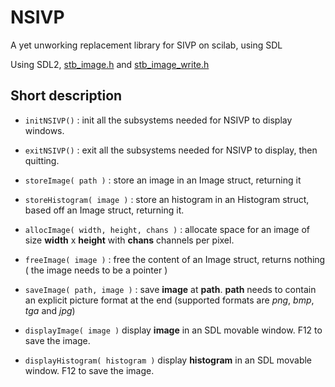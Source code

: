 # NSIVP

A yet unworking replacement library for SIVP on scilab, using SDL



Using SDL2, [stb_image.h](https://github.com/nothings/stb#stb_libs) and [stb_image_write.h](https://github.com/nothings/stb#stb_libs)



## Short description

- `initNSIVP()` : init all the subsystems needed for NSIVP to display windows.

- `exitNSIVP()` : exit all the subsystems needed for NSIVP to display, then quitting.

- `storeImage( path )` : store an image in an Image struct, returning it

- `storeHistogram( image )` : store an histogram in an Histogram struct, based off an Image struct, returning it.

- `allocImage( width, height, chans )` : allocate space for an image of size **width** x **height** with **chans** channels per pixel.

- `freeImage( image )` : free the content of an Image struct, returns nothing ( the image needs to be a pointer )

- `saveImage( path, image )` : save **image** at **path**. **path** needs to contain an explicit picture format at the end (supported formats are *png*, *bmp*, *tga* and *jpg*)

- `displayImage( image )` display **image** in an SDL movable window. F12 to save the image.

- `displayHistogram( histogram )` display **histogram** in an SDL movable window. F12 to save the image.